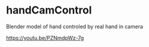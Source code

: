 # handCamControl
 Blender model of hand controled by real hand in camera

https://youtu.be/PZNmdpWz-7g
